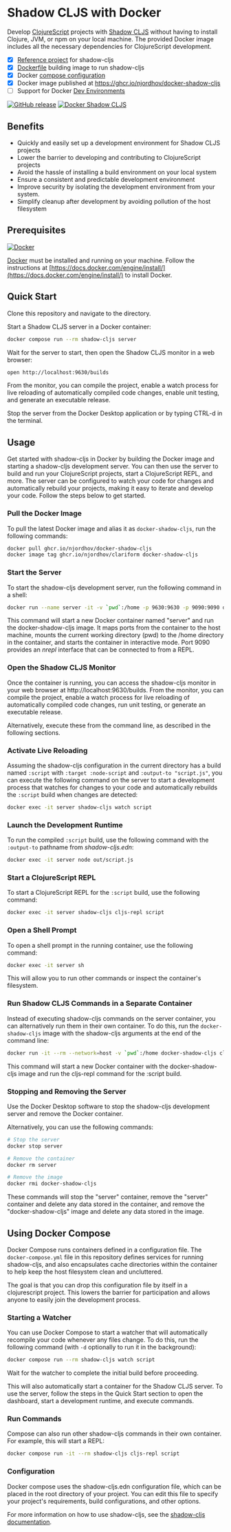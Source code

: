 # Shadow CLJS with Docker

Develop [ClojureScript](https://clojurescript.org/) projects with [Shadow CLJS](https://shadow-cljs.github.io/docs/UsersGuide.html) without having to install Clojure, JVM, or npm on your local machine. The provided Docker image includes all the necessary dependencies for ClojureScript development.

- [x] [Reference project](shadow-cljs.edn) for shadow-cljs
- [x] [Dockerfile](Dockerfile) building image to run shadow-cljs
- [x] Docker [compose configuration](docker-compose.yml) 
- [x] Docker image published at https://ghcr.io/njordhov/docker-shadow-cljs
- [ ] Support for Docker [Dev Environments](https://docs.docker.com/desktop/dev-environments/)

[![GitHub release](https://img.shields.io/github/release/njordhov/docker-shadow-cljs.svg)](https://GitHub.com/njordhov/docker-shadow-cljs/releases/)
[![Docker Shadow CLJS](https://github.com/njordhov/docker-shadow-cljs/actions/workflows/docker-publish.yml/badge.svg)](https://github.com/njordhov/docker-shadow-cljs/actions/workflows/docker-publish.yml)

## Benefits

- Quickly and easily set up a development environment for Shadow CLJS projects
- Lower the barrier to developing and contributing to ClojureScript projects
- Avoid the hassle of installing a build environment on your local system
- Ensure a consistent and predictable development environment
- Improve security by isolating the development environment from your system. 
- Simplify cleanup after development by avoiding pollution of the host filesystem

## Prerequisites

[![Docker](https://badgen.net/badge/icon/docker?icon=docker&label)](https://https://docker.com/)

[Docker](https://https://docker.com/) must be installed and running on your machine. Follow the instructions at [https://docs.docker.com/engine/install/](https://docs.docker.com/engine/install/) to install Docker.

## Quick Start

Clone this repository and navigate to the directory.

Start a Shadow CLJS server in a Docker container:

```bash
docker compose run --rm shadow-cljs server
```

Wait for the server to start, then open the Shadow CLJS monitor in a web browser:

```bash
open http://localhost:9630/builds
```

From the monitor, you can compile the project, enable a watch process for live reloading of automatically compiled code changes, enable unit testing, and generate an executable release.

Stop the server from the Docker Desktop application or by typing CTRL-d in the terminal.

## Usage

Get started with shadow-cljs in Docker by building the Docker image and starting a shadow-cljs development server. You can then use the server to build and run your ClojureScript projects, start a ClojureScript REPL, and more. The server can be configured to watch your code for changes and automatically rebuild your projects, making it easy to iterate and develop your code. Follow the steps below to get started.
 
### Pull the Docker Image

To pull the latest Docker image and alias it as `docker-shadow-cljs`, run the following commands:

```bash 
docker pull ghcr.io/njordhov/docker-shadow-cljs
docker image tag ghcr.io/njordhov/clariform docker-shadow-cljs
```

### Start the Server

To start the shadow-cljs development server, run the following command in a shell:

```bash
docker run --name server -it -v `pwd`:/home -p 9630:9630 -p 9090:9090 docker-shadow-cljs
```

This command will start a new Docker container named "server" and run the docker-shadow-cljs image. It maps ports from the container to the host machine, mounts the current working directory (pwd) to the /home directory in the container, and starts the container in interactive mode. Port 9090 provides an _nrepl_ interface that can be connected to from a REPL.

### Open the Shadow CLJS Monitor

Once the container is running, you can access the shadow-cljs monitor in your web browser at http://localhost:9630/builds. From the monitor, you can compile the project, enable a watch process for live reloading of automatically compiled code changes, run unit testing,
or generate an executable release.

Alternatively, execute these from the command line, as described in the following sections.

### Activate Live Reloading

Assuming the shadow-cljs configuration in the current directory has a build named `:script` with `:target :node-script` and `:output-to "script.js"`, you can execute the following command on the server to start a development process that watches for changes to your code and automatically rebuilds the `:script` build when changes are detected:

```bash
docker exec -it server shadow-cljs watch script
```

### Launch the Development Runtime

To run the compiled `:script` build, use the following command with the `:output-to`
pathname from _shadow-cljs.edn_:

```bash
docker exec -it server node out/script.js
```

### Start a ClojureScript REPL

To start a ClojureScript REPL for the `:script` build, use the following command:

```bash
docker exec -it server shadow-cljs cljs-repl script
```

### Open a Shell Prompt

To open a shell prompt in the running container, use the following command:

```bash
docker exec -it server sh
```

This will allow you to run other commands or inspect the container's filesystem.

### Run Shadow CLJS Commands in a Separate Container

Instead of executing shadow-cljs commands on the server container, you can alternatively run them in their own container. To do this, run the `docker-shadow-cljs` image with the shadow-cljs arguments at the end of the command line:

```bash
docker run -it --rm --network=host -v `pwd`:/home docker-shadow-cljs cljs-repl script
```

This command will start a new Docker container with the docker-shadow-cljs image and run the cljs-repl command for the :script build.

### Stopping and Removing the Server

Use the Docker Desktop software to stop the shadow-cljs development server and 
remove the Docker container. 

Alternatively, you can use the following commands:

```bash
# Stop the server
docker stop server

# Remove the container
docker rm server

# Remove the image
docker rmi docker-shadow-cljs
```

These commands will stop the "server" container, remove the "server" container and delete any data stored in the container, and remove the "docker-shadow-cljs" image and delete any data stored in the image.

## Using Docker Compose

Docker Compose runs containers defined in a configuration file. The `docker-compose.yml` file in this repository defines services for running shadow-cljs, and also encapsulates cache directories within the container to help keep the host filesystem clean and uncluttered. 

The goal is that you can drop this configuration file by itself in a 
clojurescript project. This lowers the barrier for participation and allows 
anyone to easily join the development process.

### Starting a Watcher

You can use Docker Compose to start a watcher that will automatically recompile your code whenever any files change. To do this, run the following command (with `-d` optionally to run it in the background):

```bash 
docker compose run --rm shadow-cljs watch script
```

Wait for the watcher to complete the initial build before proceeding. 

This will also automatically start a container for the Shadow CLJS server. To use the server, follow the steps in the Quick Start section to open the dashboard, start a development runtime, and execute commands.

### Run Commands

Compose can also run other shadow-cljs commands in their own container. 
For example, this will start a REPL:

```bash
docker compose run -it --rm shadow-cljs cljs-repl script
```

### Configuration

Docker compose uses the shadow-cljs.edn configuration file, which can be placed in the root directory of your project. You can edit this file to specify your project's requirements, build configurations, and other options.

For more information on how to use shadow-cljs, see the 
[shadow-cljs documentation](https://shadow-cljs.github.io/docs/UsersGuide.html).




